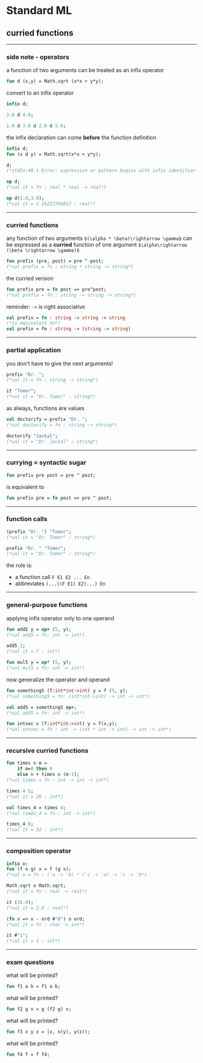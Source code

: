 # Standard ML

## curried functions

---

### side note - operators

a function of two arguments can be treated as an infix operator

```sml
fun d (x,y) = Math.sqrt (x*x + y*y);
```
<!-- .element: data-thebe-executable-sml -->

convert to an infix operator

```sml
infix d;

3.0 d 4.0;

1.0 d 3.0 d 2.0 d 5.0;
```
<!-- .element: data-thebe-executable-sml -->

<!--vert-->

the infix declaration can come __before__ the function definition

```sml
infix d;
fun (x d y) = Math.sqrt(x*x + y*y);

d;
(*stdIn:40.1 Error: expression or pattern begins with infix identifier "d"*)

op d;
(*val it = fn : real * real -> real*)

op d(1.0,3.0);
(*val it = 3.16227766017 : real*)
```
<!-- .element: data-thebe-executable-sml -->

---

### curried functions

any function of two arguments `$(\alpha * \beta)\rightarrow \gamma$` can be expressed as a **curried** function of one argument `$\alpha\rightarrow (\beta \rightarrow \gamma)$`

```sml
fun prefix (pre, post) = pre ^ post;
(*val prefix = fn : string * string -> string*)
```
<!-- .element: data-thebe-executable-sml -->

the curried version

```sml
fun prefix pre = fn post => pre^post;
(*val prefix = fn : string -> string -> string*)
```
<!-- .element: data-thebe-executable-sml -->

<!--vert-->

reminder: `->` is right associative

```sml
val prefix = fn : string -> string -> string
(*is equivalent to*)
val prefix = fn : string -> (string -> string)
```

---

### partial application

you don't have to give the next arguments!

```sml
prefix "Dr. ";
(*val it = fn : string -> string*)

it "Tomer";
(*val it = "Dr. Tomer" : string*)
```
<!-- .element: data-thebe-executable-sml -->

as always, functions are values

```sml
val doctorify = prefix "Dr. ";
(*val doctorify = fn : string -> string*)

doctorify "Jackal";
(*val it = "Dr. Jackal" : string*)
```
<!-- .element: data-thebe-executable-sml -->

---

### currying = syntactic sugar

```sml
fun prefix pre post = pre ^ post;
```
<!-- .element: data-thebe-executable-sml -->

is equivalent to

```sml
fun prefix pre = fn post => pre ^ post;
```
<!-- .element: data-thebe-executable-sml -->

---

### function calls

```sml
(prefix "Dr. ") "Tomer";
(*val it = "Dr. Tomer" : string*)

prefix "Dr. " "Tomer";
(*val it = "Dr. Tomer" : string*)
```
<!-- .element: data-thebe-executable-sml -->

the rule is:
* a function call `F E1 E2 ... En`
* abbreviates `(...((F E1) E2)...) En`

---

### general-purpose functions

applying infix operator only to one operand

```sml
fun add5 y = op+ (5, y);
(*val add5 = fn: int -> int*)

add5 2;
(*val it = 7 : int*)

fun mul5 y = op* (5, y);
(*val mul5 = fn: int -> int*)
```
<!-- .element: data-thebe-executable-sml -->

<!--vert-->

now generalize the operator and operand

```sml
fun something5 (f:int*int->int) y = f (5, y);
(*val something5 = fn: (int*int->int) -> int -> int*)

val add5 = something5 op+;
(*val add5 = fn: int -> int*)

fun intsec x (f:int*int->int) y = f(x,y);
(*val intsec = fn : int -> (int * int -> int) -> int -> int*)
```
<!-- .element: data-thebe-executable-sml -->

---

### recursive curried functions

```sml
fun times n m =
    if m=0 then 0
    else n + times n (m-1);
(*val times = fn : int -> int -> int*)

times 4 5;
(*val it = 20 : int*)

val times_4 = times 4;
(*val times_4 = fn : int -> int*)

times_4 8;
(*val it = 32 : int*)
```
<!-- .element: data-thebe-executable-sml -->

---

### composition operator

```sml
infix o;
fun (f o g) x = f (g x);
(*val o = fn : ('a -> 'b) * ('c -> 'a) -> 'c -> 'b*)

Math.sqrt o Math.sqrt;
(*val it = fn : real -> real*)

it (16.0);
(*val it = 2.0 : real*)

(fn x => x - ord #"0") o ord;
(*val it = fn : char -> int*)

it #"1";
(*val it = 1 : int*)
```
<!-- .element: data-thebe-executable-sml -->

---

### exam questions

<!--vert-->

what will be printed?

```sml
fun f1 a b = f1 a b;
```
<!-- .element: data-thebe-executable-sml -->

<!--vert-->

what will be printed?

```sml
fun f2 g x = g (f2 g) x;
```
<!-- .element: data-thebe-executable-sml -->

<!--vert-->

what will be printed?

```sml
fun f3 x y z = (x, x(y), y(z));
```
<!-- .element: data-thebe-executable-sml -->

<!--vert-->

what will be printed?

```sml
fun f4 f = f f4;
```
<!-- .element: data-thebe-executable-sml -->

